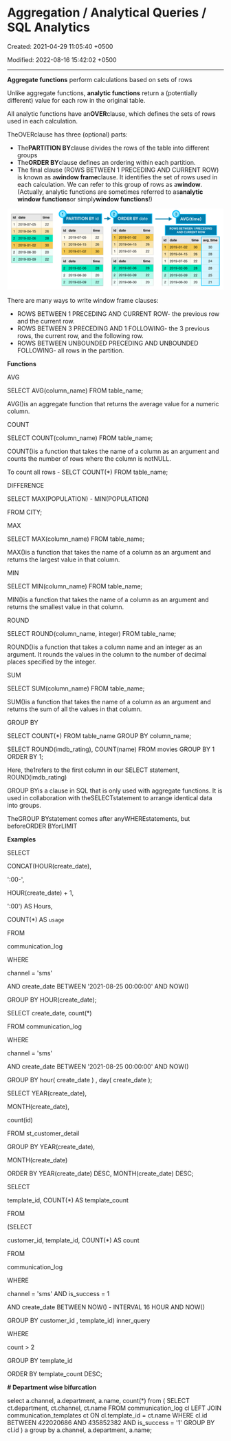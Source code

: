 # Aggregation / Analytical Queries / SQL Analytics

Created: 2021-04-29 11:05:40 +0500

Modified: 2022-08-16 15:42:02 +0500

---

**Aggregate functions** perform calculations based on sets of rows

Unlike aggregate functions, **analytic functions** return a (potentially different) value for each row in the original table.



All analytic functions have an**OVER**clause, which defines the sets of rows used in each calculation.



TheOVERclause has three (optional) parts:
-   The**PARTITION BY**clause divides the rows of the table into different groups
-   The**ORDER BY**clause defines an ordering within each partition.
-   The final clause (ROWS BETWEEN 1 PRECEDING AND CURRENT ROW) is known as a**window frame**clause. It identifies the set of rows used in each calculation. We can refer to this group of rows as a**window**. (Actually, analytic functions are sometimes referred to as**analytic window functions**or simply**window functions**!)

![first_query](media/DQL---Data-Query-Language_Aggregation---Analytical-Queries---SQL-Analytics-image1.png)



There are many ways to write window frame clauses:
-   ROWS BETWEEN 1 PRECEDING AND CURRENT ROW- the previous row and the current row.
-   ROWS BETWEEN 3 PRECEDING AND 1 FOLLOWING- the 3 previous rows, the current row, and the following row.
-   ROWS BETWEEN UNBOUNDED PRECEDING AND UNBOUNDED FOLLOWING- all rows in the partition.



**Functions**

AVG

SELECT AVG(column_name)
FROM table_name;

AVG()is an aggregate function that returns the average value for a numeric column.



COUNT

SELECT COUNT(column_name)
FROM table_name;

COUNT()is a function that takes the name of a column as an argument and counts the number of rows where the column is notNULL.

To count all rows - SELCT COUNT(*) FROM table_name;



DIFFERENCE

SELECT MAX(POPULATION) - MIN(POPULATION)

FROM CITY;



MAX

SELECT MAX(column_name)
FROM table_name;

MAX()is a function that takes the name of a column as an argument and returns the largest value in that column.



MIN

SELECT MIN(column_name)
FROM table_name;

MIN()is a function that takes the name of a column as an argument and returns the smallest value in that column.



ROUND

SELECT ROUND(column_name, integer)
FROM table_name;

ROUND()is a function that takes a column name and an integer as an argument. It rounds the values in the column to the number of decimal places specified by the integer.



SUM

SELECT SUM(column_name)
FROM table_name;

SUM()is a function that takes the name of a column as an argument and returns the sum of all the values in that column.



GROUP BY

SELECT COUNT(*)
FROM table_name
GROUP BY column_name;



SELECT ROUND(imdb_rating), COUNT(name) FROM movies GROUP BY 1 ORDER BY 1;

Here, the1refers to the first column in our SELECT statement, ROUND(imdb_rating)



GROUP BYis a clause in SQL that is only used with aggregate functions. It is used in collaboration with theSELECTstatement to arrange identical data into groups.



TheGROUP BYstatement comes after anyWHEREstatements, but beforeORDER BYorLIMIT



**Examples**

SELECT

CONCAT(HOUR(create_date),

':00-',

HOUR(create_date) + 1,

':00') AS Hours,

COUNT(*) AS `usage`

FROM

communication_log

WHERE

channel = 'sms'

AND create_date BETWEEN '2021-08-25 00:00:00' AND NOW()

GROUP BY HOUR(create_date);



SELECT create_date, count(*)

FROM communication_log

WHERE

channel = 'sms'

AND create_date BETWEEN '2021-08-25 00:00:00' AND NOW()

GROUP BY hour( create_date ) , day( create_date );



SELECT YEAR(create_date),

MONTH(create_date),

count(id)

FROM st_customer_detail

GROUP BY YEAR(create_date),

MONTH(create_date)

ORDER BY YEAR(create_date) DESC, MONTH(create_date) DESC;



SELECT

template_id, COUNT(*) AS template_count

FROM

(SELECT

customer_id, template_id, COUNT(*) AS count

FROM

communication_log

WHERE

channel = 'sms' AND is_success = 1

AND create_date BETWEEN NOW() - INTERVAL 16 HOUR AND NOW()

GROUP BY customer_id , template_id) inner_query

WHERE

count > 2

GROUP BY template_id

ORDER BY template_count DESC;



**# Department wise bifurcation**

select a.channel, a.department, a.name, count(*) from (
SELECT ct.department, ct.channel, ct.name
FROM communication_log cl
LEFT JOIN communication_templates ct ON cl.template_id = ct.name
WHERE cl.id BETWEEN 422020686 AND 435852382
AND is_success = '1'
GROUP BY cl.id
) a group by a.channel, a.department, a.name;

